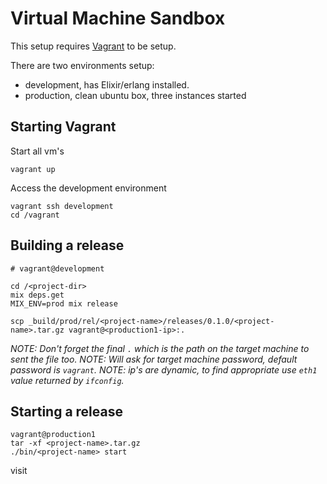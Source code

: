 # Virtual Machine Sandbox

This setup requires [Vagrant](https://www.vagrantup.com/) to be setup.

There are two environments setup:

- development, has Elixir/erlang installed.
- production, clean ubuntu box, three instances started

## Starting Vagrant

Start all vm's

```
vagrant up
```

Access the development environment

```
vagrant ssh development
cd /vagrant
```

## Building a release

```
# vagrant@development

cd /<project-dir>
mix deps.get
MIX_ENV=prod mix release

scp _build/prod/rel/<project-name>/releases/0.1.0/<project-name>.tar.gz vagrant@<production1-ip>:.
```

*NOTE: Don't forget the final `.` which is the path on the target machine to sent the file too.*
*NOTE: Will ask for target machine password, default password is `vagrant`.*
*NOTE: ip's are dynamic, to find appropriate use `eth1` value returned by `ifconfig`.*

## Starting a release

```
vagrant@production1
tar -xf <project-name>.tar.gz
./bin/<project-name> start
```

visit [<production1-ip>](http://172.28.128.4:8080)
